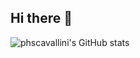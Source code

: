 ## Hi there 👋

![phscavallini's GitHub stats](https://github-readme-stats.vercel.app/api?username=phscavallini&show_icons=false&theme=dark)
